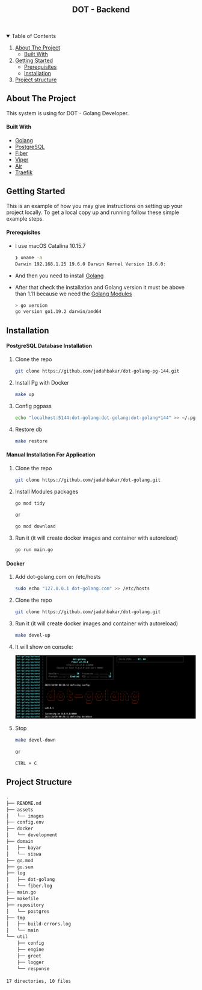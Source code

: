 <!-- PROJECT LOGO -->
<br />
<p align="center">
  <h2 align="center">DOT - Backend</h2> <br />
</p>


<!-- TABLE OF CONTENTS -->
<details open="open">
  <summary>Table of Contents</summary>
  <ol>
    <li>
      <a href="#about-the-project">About The Project</a>
      <ul>
        <li><a href="#built-with">Built With</a></li>
      </ul>
    </li>
    <li>
      <a href="#getting-started">Getting Started</a>
      <ul>
        <li><a href="#prerequisites">Prerequisites</a></li>
        <li><a href="#installation">Installation</a></li>
      </ul>
    </li>
    <li><a href="#project-structure">Project structure</a></li>
  </ol>
</details>


<!-- ABOUT THE PROJECT -->
## About The Project

This system is using for DOT - Golang Developer.


<!-- BUILD WITH -->
#### Built With

* [Golang](https://golang.org)
* [PostgreSQL](https://www.postgresql.org/)
* [Fiber](https://docs.gofiber.io/)
* [Viper](https://github.com/spf13/viper)
* [Air](https://github.com/cosmtrek/air)
* [Traefik](https://traefik.io/)


<!-- GETTING STARTED -->
## Getting Started

This is an example of how you may give instructions on setting up your project locally.
To get a local copy up and running follow these simple example steps.


<!-- PREREQUISITES -->
#### Prerequisites

* I use macOS Catalina 10.15.7
  ```sh
  ❯ uname -a
  Darwin 192.168.1.25 19.6.0 Darwin Kernel Version 19.6.0:
   ```
* And then you need to install [Golang](https://golang.org/doc/install)

* After that check the installation and Golang version it must be above than 1.11 because we need the [Golang Modules](https://blog.golang.org/using-go-modules)
  ```sh
  > go version
  go version go1.19.2 darwin/amd64
   ```


<!-- INSTALLATION -->
## Installation

#### PostgreSQL Database Installation
1. Clone the repo
   ```sh
   git clone https://github.com/jadahbakar/dot-golang-pg-144.git
   ```
2. Install Pg with Docker
   ```sh
   make up
   ```
3. Config pgpass
   ```sh
   echo "localhost:5144:dot-golang:dot-golang:dot-golang*144" >> ~/.pgpass
   ```
3. Restore db
   ```sh
   make restore
   ```


#### Manual Installation For Application
1. Clone the repo
   ```sh
   git clone https://github.com/jadahbakar/dot-golang.git
   ```
2. Install Modules packages
   ```sh
   go mod tidy
   ```
   or
   ```sh
   go mod download
   ```
   
3. Run it (it will create docker images and container with autoreload)
   ```sh
   go run main.go
   ```   

#### Docker
1. Add dot-golang.com on /etc/hosts
   ```sh
   sudo echo "127.0.0.1 dot-golang.com" >> /etc/hosts
   ```
2. Clone the repo
   ```sh
   git clone https://github.com/jadahbakar/dot-golang.git
   ```
3. Run it (it will create docker images and container with autoreload)
   ```sh
   make devel-up
   ```
4. It will show on console:

    ![running](assets/images/docker-capture.png)

5. Stop 
   ```sh
   make devel-down
   ```
    or
   ```sh
   CTRL + C
   ```


<!-- Project structure -->
## Project Structure

```sh
.
├── README.md
├── assets
│   └── images
├── config.env
├── docker
│   └── development
├── domain
│   ├── bayar
│   └── siswa
├── go.mod
├── go.sum
├── log
│   ├── dot-golang
│   └── fiber.log
├── main.go
├── makefile
├── repository
│   └── postgres
├── tmp
│   ├── build-errors.log
│   └── main
└── util
    ├── config
    ├── engine
    ├── greet
    ├── logger
    └── response

17 directories, 10 files
```

